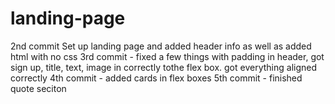 # landing-page
2nd commit Set up landing page and added header info as well as added html with no css
3rd commit - fixed a few things with padding in header, got sign up, title, text, image in correctly tothe flex box. got everything aligned correctly
4th commit - added cards in flex boxes
5th commit - finished quote seciton